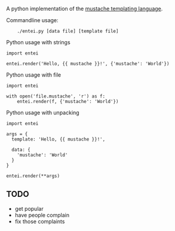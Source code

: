 A python implementation of the [mustache templating language](http://mustache.github.io).

Commandline usage:
```
    ./entei.py [data file] [template file]
```

Python usage with strings
```
import entei

entei.render('Hello, {{ mustache }}!', {'mustache': 'World'})
```

Python usage with file
```
import entei

with open('file.mustache', 'r') as f:
    entei.render(f, {'mustache': 'World'})
```

Python usage with unpacking
```
import entei

args = {
  template: 'Hello, {{ mustache }}!',

  data: {
    'mustache': 'World'
  }
}

entei.render(**args)
```



TODO
---

* get popular
* have people complain
* fix those complaints
